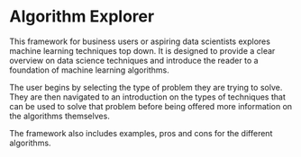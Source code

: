 # Algorithm Explorer

This framework for business users or aspiring data scientists explores machine learning techniques top down. It is designed to provide a clear overview on data science techniques and introduce the reader to a foundation of machine learning algorithms.

The user begins by selecting the type of problem they are trying to solve. They are then navigated to an introduction on the types of techniques that can be used to solve that problem before being offered more information on the algorithms themselves.

The framework also includes examples, pros and cons for the different algorithms.
